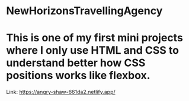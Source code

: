 # NewHorizonsTravellingAgency

# This is one of my first mini projects where I only use HTML and CSS to understand better how CSS positions works like flexbox.

Link: https://angry-shaw-661da2.netlify.app/
